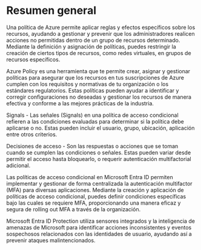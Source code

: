 # Resumen general

Una política de Azure permite aplicar reglas y efectos específicos sobre los recursos, ayudando a gestionar y prevenir que los administradores realicen acciones no permitidas dentro de un grupo de recursos determinado. Mediante la definición y asignación de políticas, puedes restringir la creación de ciertos tipos de recursos, como redes virtuales, en grupos de recursos específicos.

Azure Policy es una herramienta que te permite crear, asignar y gestionar políticas para asegurar que los recursos en tus suscripciones de Azure cumplen con los requisitos y normativas de tu organización o los estándares regulatorios. Estas políticas pueden ayudar a identificar y corregir configuraciones no deseadas y gestionar los recursos de manera efectiva y conforme a las mejores prácticas de la industria.

Signals - Las señales (Signals) en una política de acceso condicional refieren a las condiciones evaluadas para determinar si la política debe aplicarse o no. Estas pueden incluir el usuario, grupo, ubicación, aplicación entre otros criterios.

Decisiones de acceso - Son las respuestas o acciones que se toman cuando se cumplen las condiciones o señales. Estas pueden variar desde permitir el acceso hasta bloquearlo, o requerir autenticación multifactorial adicional.

Las políticas de acceso condicional en Microsoft Entra ID permiten implementar y gestionar de forma centralizada la autenticación multifactor (MFA) para diversas aplicaciones. Mediante la creación y aplicación de políticas de acceso condicional, puedes definir condiciones específicas bajo las cuales se requiere MFA, proporcionando una manera eficaz y segura de rolling out MFA a través de la organización.

Microsoft Entra ID Protection utiliza sensores integrados y la inteligencia de amenazas de Microsoft para identificar acciones inconsistentes y eventos sospechosos relacionados con las identidades de usuario, ayudando así a prevenir ataques malintencionados.
